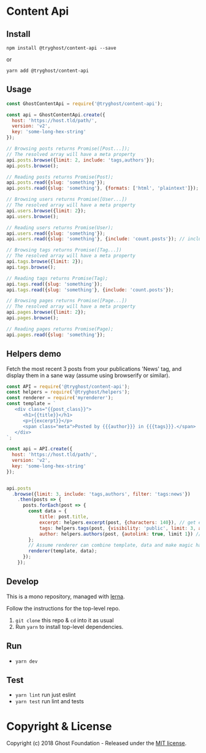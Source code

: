 # Content Api

## Install

`npm install @tryghost/content-api --save`

or

`yarn add @tryghost/content-api`


## Usage


```javascript
const GhostContentApi = require('@tryghost/content-api');

const api = GhostContentApi.create({
  host: 'https://host.tld/path/',
  version: 'v2',
  key: 'some-long-hex-string'
});

// Browsing posts returns Promise([Post...]);
// The resolved array will have a meta property
api.posts.browse({limit: 2, include: 'tags,authors'});
api.posts.browse();

// Reading posts returns Promise(Post);
api.posts.read({slug: 'something'});
api.posts.read({slug: 'something'}, {formats: ['html', 'plaintext']});

// Browsing users returns Promise([User...])
// The resolved array will have a meta property
api.users.browse({limit: 2});
api.users.browse();

// Reading users returns Promise(User);
api.users.read({slug: 'something'});
api.users.read({slug: 'something'}, {include: 'count.posts'}); // include can be array for any of these

// Browsing tags returns Promise([Tag...])
// The resolved array will have a meta property
api.tags.browse({limit: 2});
api.tags.browse();

// Reading tags returns Promise(Tag);
api.tags.read({slug: 'something'});
api.tags.read({slug: 'something'}, {include: 'count.posts'});

// Browsing pages returns Promise([Page...])
// The resolved array will have a meta property
api.pages.browse({limit: 2});
api.pages.browse();

// Reading pages returns Promise(Page);
api.pages.read({slug: 'something'});
```


## Helpers demo

Fetch the most recent 3 posts from your publications 'News' tag, and display them in a sane way (assume using browserify or similar).

```javascript
const API = require('@tryghost/content-api');
const helpers = require('@tryghost/helpers');
const renderer = require('myrenderer');
const template = `
   <div class="{{post_class}}">
      <h1>{{title}}</h1>
      <p>{{excerpt}}</p>
      <span class="meta">Posted by {{{author}}} in {{{tags}}}.</span>
   </div>
`;

const api = API.create({
  host: 'https://host.tld/path/',
  version: 'v2',
  key: 'some-long-hex-string'
});


api.posts
  .browse({limit: 3, include: 'tags,authors', filter: 'tags:news'})
    .then(posts => {
      posts.forEach(post => {
        const data = {
            title: post.title,
            excerpt: helpers.excerpt(post, {characters: 140}), // get excerpt, fall back to first 140 chars of article
            tags: helpers.tags(post, {visibility: 'public', limit: 3, autolink: true}), // get 3 public tags, convert to links
            author: helpers.authors(post, {autolink: true, limit 1}) // only show one author
        };
        // Assume renderer can combine template, data and make magic happen
        renderer(template, data);
      });
    });
```


## Develop

This is a mono repository, managed with [lerna](https://lernajs.io/).

Follow the instructions for the top-level repo.
1. `git clone` this repo & `cd` into it as usual
2. Run `yarn` to install top-level dependencies.


## Run

- `yarn dev`


## Test

- `yarn lint` run just eslint
- `yarn test` run lint and tests




# Copyright & License

Copyright (c) 2018 Ghost Foundation - Released under the [MIT license](LICENSE).
